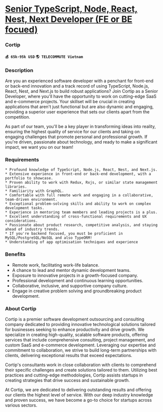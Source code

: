 # [Senior TypeScript, Node, React, Nest, Next Developer (FE or BE focued)](https://www.remotewlb.com/apply/senior-typescript-node-react-nest-next-developer-fe-or-be-focued)  
### Cortip  
#### `💰 65k-95k USD` `🌎 TELECOMMUTE Vietnam`  

### **Description**

Are you an experienced software developer with a penchant for front-end or back-end innovation and a track record of using TypeScript, Node.js, React, Nest, and Next.js to build robust applications? Join Cortip as a Senior Developer, where you'll have the opportunity to work on cutting-edge SaaS and e-commerce projects. Your skillset will be crucial in creating applications that aren't just functional but are also dynamic and engaging, providing a superior user experience that sets our clients apart from the competition.

As part of our team, you'll be a key player in transforming ideas into reality, ensuring the highest quality of service for our clients and taking on engaging challenges that promote personal and professional growth. If you're driven, passionate about technology, and ready to make a significant impact, we want you on our team!

###  **Requirements**

    * Profound knowledge of TypeScript, Node.js, React, Nest, and Next.js.
    * Extensive experience in front-end or back-end development, with a portfolio to showcase.
    * Proven ability to work with Redux, Rxjs, or similar state management libraries.
    * Familiarity with GraphQL.
    * Comfortable with full remote work and engaging in a collaborative, team-driven environment.
    * Exceptional problem-solving skills and ability to work on complex development tasks.
    * Experience in mentoring team members and leading projects is a plus.
    * Excellent understanding of cross-functional requirements and UX considerations.
    * Passionate about product research, competitive analysis, and staying ahead of industry trends.
    * If you're backend focused, you must be proficient in MySQL/PostgreSQL/NoSQL and also TypeORM!
    * Understanding of app optimisation techniques and experience

### **Benefits**

  * Remote work, facilitating work-life balance.
  * A chance to lead and mentor dynamic development teams.
  * Exposure to innovative projects in a growth-focused company.
  * Professional development and continuous learning opportunities.
  * Collaborative, inclusive, and supportive company culture.
  * Engage in creative problem solving and groundbreaking product development.

### **About Cortip**

Cortip is a premier software development outsourcing and consulting company dedicated to providing innovative technological solutions tailored for businesses seeking to enhance productivity and drive growth. We specialize in creating high-quality, scalable software products, offering services that include comprehensive consulting, project management, and custom SaaS and e-commerce development. Leveraging our expertise and commitment to collaboration, we strive to build long-term partnerships with clients, delivering exceptional results that exceed expectations.

Cortip's consultants work in close collaboration with clients to comprehend their specific challenges and create solutions tailored to them. Utilizing best practices and cutting-edge methodologies, Cortip assists startups in creating strategies that drive success and sustainable growth.

At Cortip, we are dedicated to delivering outstanding results and offering our clients the highest level of service. With our deep industry knowledge and proven success, we have become a go-to choice for startups across various sectors.

